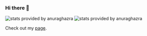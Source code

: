 ### Hi there 👋

<img src="https://github-readme-stats.vercel.app/api?username=surveiior&theme=dark&count_private=true&show_icons=true" title="stats provided by anuraghazra"  />
<img src="https://github-readme-stats.vercel.app/api/top-langs/?username=surveiior&layout=compact&theme=dark" title="stats provided by anuraghazra" />

Check out my <a href="https://surveiior.github.io">page</a>.
